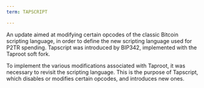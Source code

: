 ```yaml
---
term: TAPSCRIPT

---
```

An update aimed at modifying certain opcodes of the classic Bitcoin scripting language, in order to define the new scripting language used for P2TR spending. Tapscript was introduced by BIP342, implemented with the Taproot soft fork.

To implement the various modifications associated with Taproot, it was necessary to revisit the scripting language. This is the purpose of Tapscript, which disables or modifies certain opcodes, and introduces new ones.